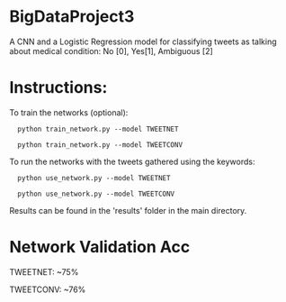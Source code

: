 # BigDataProject3
A CNN and a Logistic Regression model for classifying tweets as talking about medical condition: No [0], Yes[1], Ambiguous [2]

# Instructions:

  To train the networks (optional):
  
      python train_network.py --model TWEETNET
      
      python train_network.py --model TWEETCONV
  
  To run the networks with the tweets gathered using the keywords:
  
      python use_network.py --model TWEETNET
      
      python use_network.py --model TWEETCONV
      
Results can be found in the 'results' folder in the main directory. 

# Network Validation Acc
  TWEETNET: ~75%
  
  TWEETCONV: ~76%
